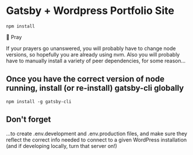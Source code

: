 # Gatsby + Wordpress Portfolio Site

```shell
npm install
```

🙏 Pray

If your prayers go unanswered, you will probably have to change node versions, so hopefully you are already using nvm. Also you will probably have to manually install a variety of peer dependencies, for some reason...

## Once you have the correct version of node running, install (or re-install) gatsby-cli globally

```shell
npm install -g gatsby-cli
```

## Don't forget

...to create .env.development and .env.production files, and make sure they reflect the correct info needed to connect to a given WordPress installation (and if developing locally, turn that server on!)
